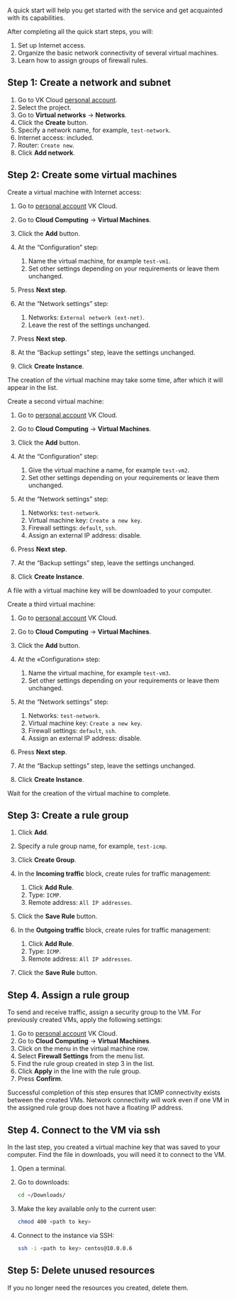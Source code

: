 A quick start will help you get started with the service and get acquainted with its capabilities.

After completing all the quick start steps, you will:

1. Set up Internet access.
1. Organize the basic network connectivity of several virtual machines.
1. Learn how to assign groups of firewall rules.

## Step 1: Create a network and subnet

1. Go to VK Cloud [personal account](https://msk.cloud.vk.com/app/en).
1. Select the project.
1. Go to **Virtual networks** → **Networks**.
1. Click the **Create** button.
1. Specify a network name, for example, `test-network`.
1. Internet access: included.
1. Router: `Create new`.
1. Click **Add network**.

## Step 2: Create some virtual machines

Create a virtual machine with Internet access:

1. Go to [personal account](https://msk.cloud.vk.com/app/) VK Cloud.
1. Go to **Cloud Computing** → **Virtual Machines**.
1. Click the **Add** button.
1. At the “Configuration” step:

    1. Name the virtual machine, for example `test-vm1`.
    1. Set other settings depending on your requirements or leave them unchanged.

1. Press **Next step**.
1. At the “Network settings” step:

     1. Networks: `External network (ext-net)`.
     1. Leave the rest of the settings unchanged.

1. Press **Next step**.
1. At the “Backup settings” step, leave the settings unchanged.
1. Click **Create Instance**.

The creation of the virtual machine may take some time, after which it will appear in the list.

Create a second virtual machine:

1. Go to [personal account](https://msk.cloud.vk.com/app/) VK Cloud.
1. Go to **Cloud Computing** → **Virtual Machines**.
1. Click the **Add** button.
1. At the “Configuration” step:

     1. Give the virtual machine a name, for example `test-vm2`.
     1. Set other settings depending on your requirements or leave them unchanged.

1. At the “Network settings” step:

     1. Networks: `test-network`.
     2. Virtual machine key: `Create a new key`.
     3. Firewall settings: `default`, `ssh`.
     4. Assign an external IP address: disable.

2. Press **Next step**.
3. At the “Backup settings” step, leave the settings unchanged.
4. Click **Create Instance**.

A file with a virtual machine key will be downloaded to your computer.

Create a third virtual machine:

1. Go to [personal account](https://msk.cloud.vk.com/app/) VK Cloud.
1. Go to **Cloud Computing** → **Virtual Machines**.
1. Click the **Add** button.
1. At the «Configuration» step:

     1. Name the virtual machine, for example `test-vm3`.
     1. Set other settings depending on your requirements or leave them unchanged.

1. At the “Network settings” step:

    1. Networks: `test-network`.
    1. Virtual machine key: `Create a new key`.
    1. Firewall settings: `default`, `ssh`.
    1. Assign an external IP address: disable.

1. Press **Next step**.
1. At the “Backup settings” step, leave the settings unchanged.
1. Click **Create Instance**.

Wait for the creation of the virtual machine to complete.

## Step 3: Create a rule group

1. Click **Add**.
1. Specify a rule group name, for example, `test-icmp`.
1. Click **Create Group**.
1. In the **Incoming traffic** block, create rules for traffic management:

     1. Click **Add Rule**.
     1. Type: `ICMP`.
     1. Remote address: `All IP addresses`.

1. Click the **Save Rule** button.
1. In the **Outgoing traffic** block, create rules for traffic management:

     1. Click **Add Rule**.
     1. Type: `ICMP`.
     1. Remote address: `All IP addresses`.

1. Click the **Save Rule** button.

## Step 4. Assign a rule group

To send and receive traffic, assign a security group to the VM. For previously created VMs, apply the following settings:

1. Go to [personal account](https://msk.cloud.vk.com/app/) VK Cloud.
1. Go to **Cloud Computing** → **Virtual Machines**.
1. Click on the menu in the virtual machine row.
1. Select **Firewall Settings** from the menu list.
1. Find the rule group created in step 3 in the list.
1. Click **Apply** in the line with the rule group.
1. Press **Confirm**.

<info>

Successful completion of this step ensures that ICMP connectivity exists between the created VMs. Network connectivity will work even if one VM in the assigned rule group does not have a floating IP address.

</info>

## Step 4. Connect to the VM via ssh

In the last step, you created a virtual machine key that was saved to your computer. Find the file in downloads, you will need it to connect to the VM.

1. Open a terminal.
1. Go to downloads:

    ```bash
    cd ~/Downloads/
    ```

1. Make the key available only to the current user:

     ```bash
     chmod 400 <path to key>
     ```

1. Connect to the instance via SSH:

     ```bash
     ssh -i <path to key> centos@10.0.0.6
     ```

## Step 5: Delete unused resources

If you no longer need the resources you created, delete them.
